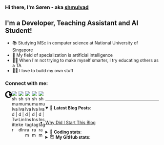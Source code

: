 ### Hi there, I'm Søren - aka [shmulvad][website]

## I'm a Developer, Teaching Assistant and AI Student!
- 📚 Studying MSc in computer science at National University of Singapore
- 🧠 My field of specialization is artificial intelligence
- 👨‍🏫 When I'm not trying to make myself smarter, I try educating others as a TA
- 👨‍💻 I love to build my own stuff

### Connect with me:

[<img align="left" alt="shmulvad.com" width="22px" src="https://raw.githubusercontent.com/iconic/open-iconic/master/svg/globe.svg" />][website]

[<img align="left" alt="shmulvad | Twitter" width="22px" src="https://cdn.jsdelivr.net/npm/simple-icons@v3/icons/twitter.svg" />][twitter]

[<img align="left" alt="shmulvad | LinkedIn" width="22px" src="https://cdn.jsdelivr.net/npm/simple-icons@v3/icons/linkedin.svg" />][linkedin]

[<img align="left" alt="shmulvad | Instagram" width="22px" src="https://cdn.jsdelivr.net/npm/simple-icons@v3/icons/instagram.svg" />][instagram]

[<img align="left" alt="shmulvad | Instagram" width="22px" src="https://cdn.jsdelivr.net/npm/simple-icons@v3/icons/stackoverflow.svg" />][stackOverflow]

[<img align="left" alt="shmulvad | Instagram" width="22px" src="https://cdn.jsdelivr.net/npm/simple-icons@v3/icons/gmail.svg" />][mail]

<br />

---

<details open>
 <summary>📕 <b>Latest Blog Posts</b>: </summary>

<br>

<!-- BLOG-POST-LIST:START -->
- [Why Did I Start This Blog](https://shmulvad.com/blog/why-did-start-this-blog)
<!-- BLOG-POST-LIST:END -->

</details>

<!-- --- -->

<details>
 <summary>🤖 <b>Coding stats</b>: </summary>

<br>

<!--START_SECTION:waka-->
**I'm a Night 🦉** 

```text
🌞 Morning    72 commits     ████░░░░░░░░░░░░░░░░░░░░░   18.7% 
🌆 Daytime    105 commits    ██████░░░░░░░░░░░░░░░░░░░   27.27% 
🌃 Evening    98 commits     ██████░░░░░░░░░░░░░░░░░░░   25.45% 
🌙 Night      110 commits    ███████░░░░░░░░░░░░░░░░░░   28.57%

```


📊 **This Week I Spent My Time On** 

```text
💬 Programming Languages: 
Java                     7 hrs 40 mins       ██████████░░░░░░░░░░░░░░░   41.95% 
Other                    5 hrs 9 mins        ███████░░░░░░░░░░░░░░░░░░   28.19% 
Python                   2 hrs 43 mins       ███░░░░░░░░░░░░░░░░░░░░░░   14.86% 
TeX                      1 hr 37 mins        ██░░░░░░░░░░░░░░░░░░░░░░░   8.83% 
Text                     29 mins             ░░░░░░░░░░░░░░░░░░░░░░░░░   2.72%

🔥 Editors: 
VS Code                  10 hrs 36 mins      ██████████████░░░░░░░░░░░   57.9% 
Zsh                      4 hrs 14 mins       █████░░░░░░░░░░░░░░░░░░░░   23.17% 
Sublime Text             3 hrs 27 mins       ████░░░░░░░░░░░░░░░░░░░░░   18.92%

🐱‍💻 Projects: 
big-data-systems         10 hrs 9 mins       █████████████░░░░░░░░░░░░   55.44% 
Terminal                 3 hrs 10 mins       ████░░░░░░░░░░░░░░░░░░░░░   17.37% 
uncertainty-modelling    2 hrs 42 mins       ███░░░░░░░░░░░░░░░░░░░░░░   14.78% 
Labs                     56 mins             █░░░░░░░░░░░░░░░░░░░░░░░░   5.14% 
Unknown Project          30 mins             ░░░░░░░░░░░░░░░░░░░░░░░░░   2.81%

```


<!--END_SECTION:waka-->

</details>

<!-- --- -->

<details>
 <summary>😇 <b>My GitHub stats</b>: </summary>

<br>

<img align="left" alt="shmulvad's Github Stats" src="https://github-readme-stats.vercel.app/api?username=shmulvad&show_icons=true&hide_border=true" />

</details>



[website]: https://shmulvad.com
[twitter]: https://twitter.com/shmulvad
[linkedin]: https://linkedin.com/in/shmulvad
[instagram]: https://instagram.com/shmulvad
[stackOverflow]: https://stackoverflow.com/users/9248793/shmulvad
[mail]: mailto:shmulvad@gmail.com
